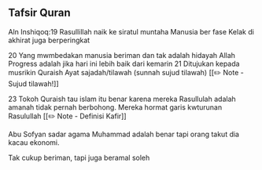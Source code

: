 
 ## Tafsir Quran
 Aln Inshiqoq:19
 Rasullillah naik ke siratul muntaha
 Manusia ber fase
 Kelak di akhirat juga berperingkat

20
Yang mwmbedakan manusia beriman dan tak adalah hidayah Allah
Progress adalah jika hari ini lebih baik dari kemarin
 21
 Ditujukan kepada musrikin Quraish
 Ayat sajadah/tilawah (sunnah sujud tilawah)
 [[✏️ Note - Sujud tilawah!]]

23
Tokoh Quraish tau islam itu benar karena mereka Rasullulah adalah amanah tidak pernah berbohong.
Mereka hormat garis kwturunan Rasulullah
[[✏️ Note - Definisi Kafir]]

Abu Sofyan sadar agama Muhammad adalah benar tapi orang takut dia kacau ekonomi. 

Tak cukup beriman, tapi juga beramal soleh


 
 